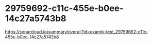 # 29759692-c11c-455e-b0ee-14c27a5743b8
https://sonarcloud.io/summary/overall?id=examly-test_29759692-c11c-455e-b0ee-14c27a5743b8
